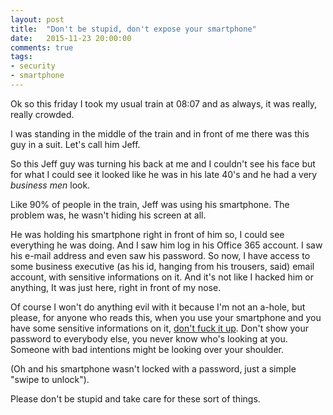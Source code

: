 ```yaml
---
layout: post
title:  "Don't be stupid, don't expose your smartphone"
date:   2015-11-23 20:00:00
comments: true
tags:
- security
- smartphone
---
```


Ok so this friday I took my usual train at 08:07 and as always, it was really, really crowded.

I was standing in the middle of the train and in front of me there was this guy in a suit. Let's call him Jeff.

So this Jeff guy was turning his back at me and I couldn't see his face but for what I could see it looked like he was in his late 40's and he had a very _business men_ look.

Like 90% of people in the train, Jeff was using his smartphone. The problem was, he wasn't hiding his screen at all.

He was holding his smartphone right in front of him so, I could see everything he was doing. And I saw him log in his Office 365 account. I saw his e-mail address and even saw his password. So now, I have access to some business executive (as his id, hanging from his trousers, said) email account, with sensitive informations on it. And it's not like I hacked him or anything, It was just here, right in front of my nose.

Of course I won't do anything evil with it because I'm not an a-hole, but please, for anyone who reads this, when you use your smartphone and you have some sensitive informations on it, [don't fuck it up](https://www.youtube.com/watch?v=J1q4Ir2J8P8). Don't show your password to everybody else, you never know who's looking at you. Someone with bad intentions might be looking over your shoulder.

(Oh and his smartphone wasn't locked with a password, just a simple "swipe to unlock").

Please don't be stupid and take care for these sort of things.
